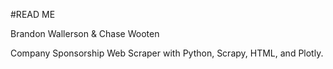 #READ ME

Brandon Wallerson & Chase Wooten

Company Sponsorship Web Scraper with Python, Scrapy, HTML, and Plotly.
